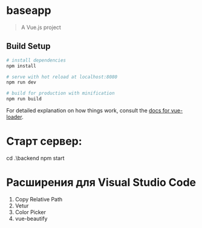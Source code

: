 # baseapp

> A Vue.js project

## Build Setup

``` bash
# install dependencies
npm install

# serve with hot reload at localhost:8080
npm run dev

# build for production with minification
npm run build
```
For detailed explanation on how things work, consult the [docs for vue-loader](http://vuejs.github.io/vue-loader).

# Старт сервер:
cd .\backend
npm start

# Расширения для Visual Studio Code
1. Copy Relative Path
2. Vetur
3. Color Picker
4. vue-beautify











